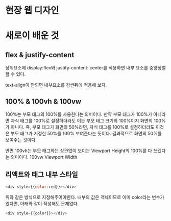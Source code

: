 # 현장 웹 디자인


# 새로이 배운 것


## flex & justify-content

상위요소에 display:flex와 justify-content: center를 적용하면 내부 요소를 중앙정렬할 수 있다.

text-align이 안되면 내부요소를 감싼뒤에 적용해 보자.

## 100% & 100vh & 100vw

100%는 부모 태그의 100%를 사용한다는 의미이다. 만약 부모 태그가 100%가 아니라면 자식 태그를 100%로 설정하더라도 이는 부모 태그 크기의 100%이지 화면의 100%가 아니다. 즉, 부모 태그가 화면의 50%라면, 자식 태그를 100%로 설정하더라도 이것은 부모 태그가 지정한 50%를 100% 보여준다는 뜻이다. 결과적으로 화면의 50%를 보여주는 것이다.

반면 100vh는 부모 태그와는 상관없이 보이는 Viewport Height의 100%를 다 쓰겠다는 의미이다.
100vw Viewport Width

## 리액트와 태그 내부 스타일

```js
<div style={{color:red}}></div>
```

위와 같은 방식으로 지정해주어야한다. 내부의 값은 객체이므로 이미 color라는 변수가 있다면, 아래와 같이 작성해도 문제없다.

```js
<div style={{color}}></div>
```